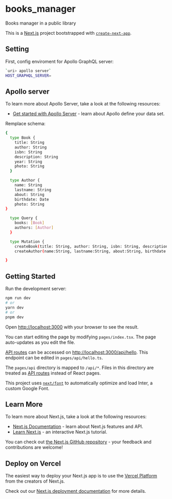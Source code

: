 # books_manager

Books manager in a public library

This is a [Next.js](https://nextjs.org/) project bootstrapped with [`create-next-app`](https://github.com/vercel/next.js/tree/canary/packages/create-next-app).

## Setting

First, config enviroment for Apollo GraphQL server:

```bash
`uri> apollo server`
HOST_GRAPHQL_SERVER=
```

## Apollo server

To learn more about Apollo Server, take a look at the following resources:

- [Get started with Apollo Server](https://www.apollographql.com/docs/apollo-server/getting-started/) - learn about Apollo define your data set.

Remplace schema:

```bash
{
  type Book {
    title: String
    author: String
    isbn: String
    description: String
    year: String
    photo: String
  }

  type Author {
    name: String
    lastname: String
    about: String
    birthdate: Date
    photo: String
}

  type Query {
    books: [Book]
    authors: [Author]
  }

  type Mutation {
    createBook(title: String, author: String, isbn: String, description: String, year: String, photo: String): Book
    createAuthor(name:String, lastname:String, about:String, birthdate:Date, photo:String): Author

}
```

## Getting Started

Run the development server:

```bash
npm run dev
# or
yarn dev
# or
pnpm dev
```

Open [http://localhost:3000](http://localhost:3000) with your browser to see the result.

You can start editing the page by modifying `pages/index.tsx`. The page auto-updates as you edit the file.

[API routes](https://nextjs.org/docs/api-routes/introduction) can be accessed on [http://localhost:3000/api/hello](http://localhost:3000/api/hello). This endpoint can be edited in `pages/api/hello.ts`.

The `pages/api` directory is mapped to `/api/*`. Files in this directory are treated as [API routes](https://nextjs.org/docs/api-routes/introduction) instead of React pages.

This project uses [`next/font`](https://nextjs.org/docs/basic-features/font-optimization) to automatically optimize and load Inter, a custom Google Font.

## Learn More

To learn more about Next.js, take a look at the following resources:

- [Next.js Documentation](https://nextjs.org/docs) - learn about Next.js features and API.
- [Learn Next.js](https://nextjs.org/learn) - an interactive Next.js tutorial.

You can check out [the Next.js GitHub repository](https://github.com/vercel/next.js/) - your feedback and contributions are welcome!

## Deploy on Vercel

The easiest way to deploy your Next.js app is to use the [Vercel Platform](https://vercel.com/new?utm_medium=default-template&filter=next.js&utm_source=create-next-app&utm_campaign=create-next-app-readme) from the creators of Next.js.

Check out our [Next.js deployment documentation](https://nextjs.org/docs/deployment) for more details.
